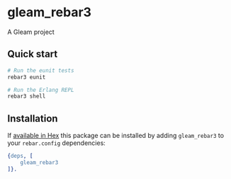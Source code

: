 # gleam_rebar3

A Gleam project

## Quick start

```sh
# Run the eunit tests
rebar3 eunit

# Run the Erlang REPL
rebar3 shell
```

## Installation

If [available in Hex](https://rebar3.org/docs/configuration/dependencies/#declaring-dependencies)
this package can be installed by adding `gleam_rebar3` to your `rebar.config` dependencies:

```erlang
{deps, [
    gleam_rebar3
]}.
```
